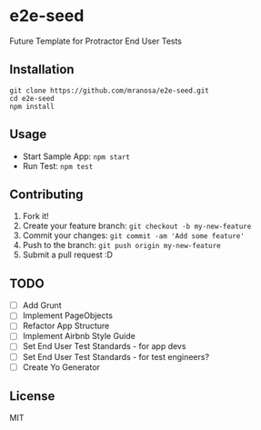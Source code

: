 # e2e-seed

Future Template for Protractor End User Tests

## Installation

	git clone https://github.com/mranosa/e2e-seed.git
    cd e2e-seed
    npm install

## Usage

- Start Sample App: `npm start`
- Run Test: `npm test`

## Contributing

1. Fork it!
2. Create your feature branch: `git checkout -b my-new-feature`
3. Commit your changes: `git commit -am 'Add some feature'`
4. Push to the branch: `git push origin my-new-feature`
5. Submit a pull request :D

## TODO

- [ ] Add Grunt
- [ ] Implement PageObjects
- [ ] Refactor App Structure
- [ ] Implement Airbnb Style Guide
- [ ] Set End User Test Standards - for app devs
- [ ] Set End User Test Standards - for test engineers?
- [ ] Create Yo Generator

## License

MIT